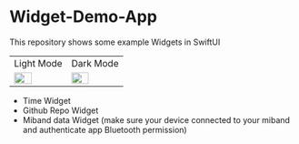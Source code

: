 # Widget-Demo-App
This repository shows some example Widgets in SwiftUI

<table>
  <tr>
    <td>Light Mode</td>
     <td>Dark Mode</td>
     
  </tr>
  <tr>
    <td><img src="https://user-images.githubusercontent.com/28716129/193448984-c2d225e1-128b-4114-9859-0c276fc46370.jpg" width="60%" ></td>
    <td><img src="https://user-images.githubusercontent.com/28716129/193448987-ac3d312f-65d8-4794-829e-b8c2e7e41d21.JPG" width="60%" ></td>
  </tr>
 </table>

* Time Widget
* Github Repo Widget
* Miband data Widget (make sure your device connected to your miband and authenticate app Bluetooth permission)
